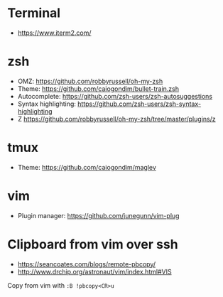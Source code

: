 # Terminal
- https://www.iterm2.com/

# zsh
- OMZ: https://github.com/robbyrussell/oh-my-zsh
- Theme: https://github.com/caiogondim/bullet-train.zsh
- Autocomplete: https://github.com/zsh-users/zsh-autosuggestions
- Syntax highlighting: https://github.com/zsh-users/zsh-syntax-highlighting
- Z https://github.com/robbyrussell/oh-my-zsh/tree/master/plugins/z

# tmux
- Theme: https://github.com/caiogondim/maglev

# vim
- Plugin manager: https://github.com/junegunn/vim-plug

# Clipboard from vim over ssh
- https://seancoates.com/blogs/remote-pbcopy/
- http://www.drchip.org/astronaut/vim/index.html#VIS

Copy from vim with `:B !pbcopy<CR>u`
